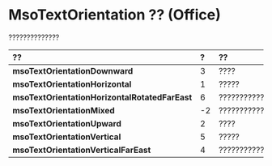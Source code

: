
# MsoTextOrientation ?? (Office)

??????????????



|**??**|**?**|**??**|
|:-----|:-----|:-----|
|**msoTextOrientationDownward**|3|????|
|**msoTextOrientationHorizontal**|1|?????|
|**msoTextOrientationHorizontalRotatedFarEast**|6|????????????????????????????|
|**msoTextOrientationMixed**|-2|????????????|
|**msoTextOrientationUpward**|2|????|
|**msoTextOrientationVertical**|5|?????|
|**msoTextOrientationVerticalFarEast**|4|???????????????????????|
